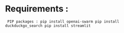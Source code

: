 <h1>Requirements :</h1>

<code> PIP packages :
pip install openai-swarm
pip install duckduckgo_search
pip install streamlit</code>
